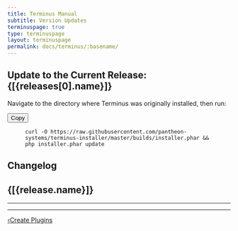 ```yaml
---
title: Terminus Manual
subtitle: Version Updates
terminuspage: true
type: terminuspage
layout: terminuspage
permalink: docs/terminus/:basename/
---
```

<div class="container col-md-12" ng-app="terminusReleaseApp" ng-controller="terminusReleaseCtrl">
  <h2> Update to the Current Release: {[{releases[0].name}]}</h2>
  <p class="instruction">Navigate to the directory where Terminus was originally installed, then run:</p>
  <div class="copy-snippet">
    <button class="btn btn-default btn-clippy" data-clipboard-target="#terminus-update">Copy</button>
    <figure><pre id="terminus-update"><code class="command bash" data-lang="bash">curl -O https://raw.githubusercontent.com/pantheon-systems/terminus-installer/master/builds/installer.phar && php installer.phar update</code></pre></figure>
  </div>
  <h2>Changelog</h2>
  <div ng-repeat="release in releases| filter: greaterThan('id', 5224487)">
    <h2>{[{release.name}]}</h2>
    <md ng-model="release.body"></md>
    <hr>
  </div>
</div>
<div class="terminus-pager">
  <hr>
  <a style="float:left;" href="/docs/terminus/plugins/create"><span class="terminus-pager-lsaquo">&lsaquo;</span>Create Plugins</a>
</div>
